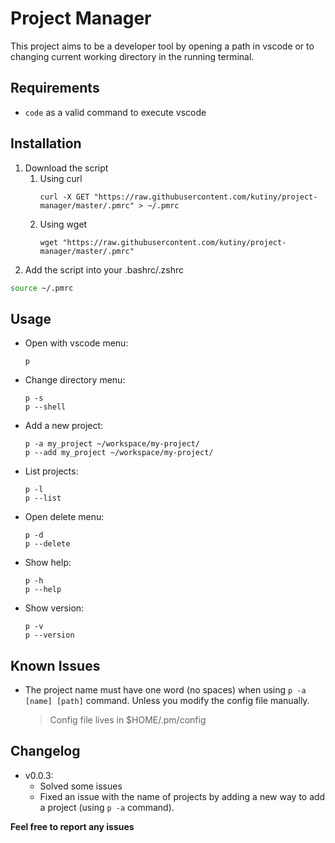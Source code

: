 # Project Manager
This project aims to be a developer tool by opening a path in vscode or to changing current working directory in the running terminal.

## Requirements
- ```code``` as a valid command to execute vscode

## Installation

1. Download the script
    1. Using curl
        ```console=0
        curl -X GET "https://raw.githubusercontent.com/kutiny/project-manager/master/.pmrc" > ~/.pmrc
        ```
    2. Using wget
        ```console=0
        wget "https://raw.githubusercontent.com/kutiny/project-manager/master/.pmrc"
        ```
2. Add the script into your .bashrc/.zshrc
```bash
source ~/.pmrc
```

## Usage
- Open with vscode menu:
    ```console
    p
    ```
- Change directory menu:
    ```console
    p -s
    p --shell
    ```
- Add a new project:
    ```console
    p -a my_project ~/workspace/my-project/
    p --add my_project ~/workspace/my-project/
    ```
- List projects:
    ```console
    p -l
    p --list
    ```
- Open delete menu:
    ```console
    p -d
    p --delete
    ```
- Show help:
    ```console
    p -h
    p --help
    ```
- Show version:
    ```console
    p -v
    p --version
    ```

## Known Issues

- The project name must have one word (no spaces) when using ```p -a [name] [path]``` command. Unless you modify the config file manually.
    > Config file lives in $HOME/.pm/config

## Changelog
- v0.0.3:
    - Solved some issues
    - Fixed an issue with the name of projects by adding a new way to add a project (using ```p -a``` command).


**Feel free to report any issues**